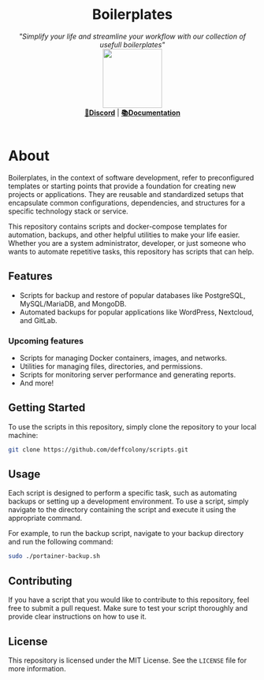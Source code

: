 <h1 align="center">Boilerplates</h1>
<p align="center">
  <i>"Simplify your life and streamline your workflow with our collection of usefull boilerplates"</i>
   <br/>
  <img width="120" src="https://i.imgur.com/j3XbVfG.png" />
  <br/>
  <b><a href="https://discord.gg/uyAmNjqvp9">💬Discord</a></b> | <b><a href="https://wiki.itgoit.nl">📚Documentation</a></b> 
  <br/><br/>

# About

Boilerplates, in the context of software development, refer to preconfigured templates or starting points that provide a foundation for creating new projects or applications. They are reusable and standardized setups that encapsulate common configurations, dependencies, and structures for a specific technology stack or service.
  
This repository contains scripts and docker-compose templates for automation, backups, and other helpful utilities to make your life easier. Whether you are a system administrator, developer, or just someone who wants to automate repetitive tasks, this repository has scripts that can help.

## Features


- Scripts for backup and restore of popular databases like PostgreSQL, MySQL/MariaDB, and MongoDB.
- Automated backups for popular applications like WordPress, Nextcloud, and GitLab.

### Upcoming features
- Scripts for managing Docker containers, images, and networks.
- Utilities for managing files, directories, and permissions.
- Scripts for monitoring server performance and generating reports.
- And more!


## Getting Started

To use the scripts in this repository, simply clone the repository to your local machine:


```sh
git clone https://github.com/deffcolony/scripts.git
```


## Usage

Each script is designed to perform a specific task, such as automating backups or setting up a development environment. To use a script, simply navigate to the directory containing the script and execute it using the appropriate command.

For example, to run the backup script, navigate to your backup directory and run the following command:

```sh
sudo ./portainer-backup.sh
```


## Contributing

If you have a script that you would like to contribute to this repository, feel free to submit a pull request. Make sure to test your script thoroughly and provide clear instructions on how to use it.

## License

This repository is licensed under the MIT License. See the `LICENSE` file for more information.


